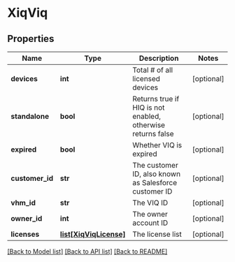 # XiqViq

## Properties
Name | Type | Description | Notes
------------ | ------------- | ------------- | -------------
**devices** | **int** | Total # of all licensed devices | [optional] 
**standalone** | **bool** | Returns true if HIQ is not enabled, otherwise returns false | [optional] 
**expired** | **bool** | Whether VIQ is expired | [optional] 
**customer_id** | **str** | The customer ID, also known as Salesforce customer ID | [optional] 
**vhm_id** | **str** | The VIQ ID | [optional] 
**owner_id** | **int** | The owner account ID | [optional] 
**licenses** | [**list[XiqViqLicense]**](XiqViqLicense.md) | The license list | [optional] 

[[Back to Model list]](../README.md#documentation-for-models) [[Back to API list]](../README.md#documentation-for-api-endpoints) [[Back to README]](../README.md)


